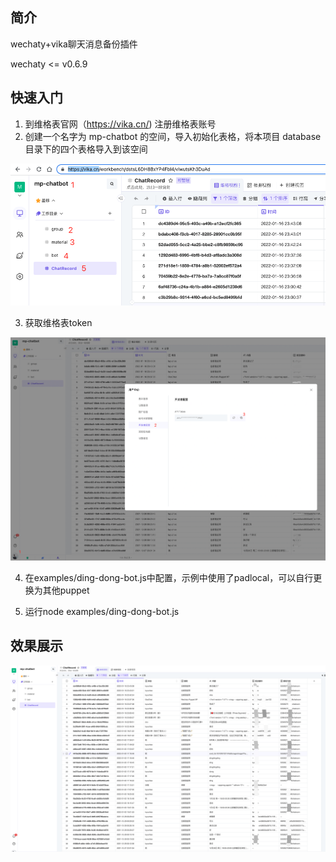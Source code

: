 ## 简介

wechaty+vika聊天消息备份插件

wechaty <= v0.6.9

## 快速入门

1. 到维格表官网（https://vika.cn/) 注册维格表账号
2. 创建一个名字为 mp-chatbot 的空间，导入初始化表格，将本项目 database 目录下的四个表格导入到该空间

![vika](./doc/images/vika.png)

3. 获取维格表token

![vika](./doc/images/vika_token.png)

4. 在examples/ding-dong-bot.js中配置，示例中使用了padlocal，可以自行更换为其他puppet

5. 运行node examples/ding-dong-bot.js

## 效果展示

![vika](./doc/images/demo.png)
